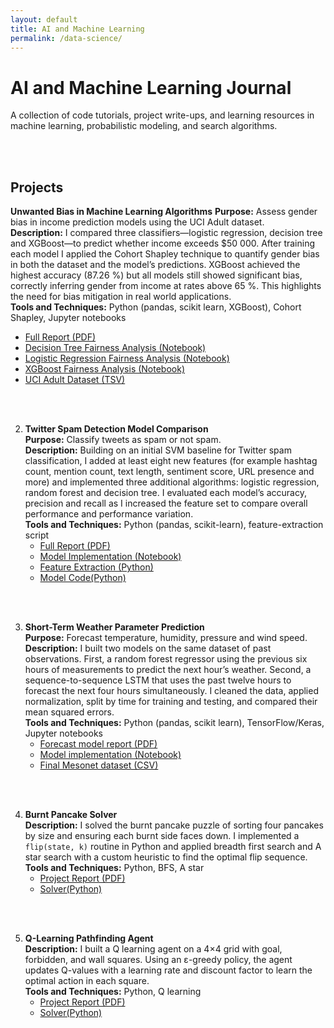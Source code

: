 ```yaml
---
layout: default
title: AI and Machine Learning
permalink: /data-science/
---
```


#  AI and Machine Learning Journal

A collection of code tutorials, project write-ups, and learning resources in machine learning, probabilistic modeling, and search algorithms.
<!--
## Learning

Begin here for theory notes, tutorials and lecture materials:  
* [Data Science Learning Resources →](/data-science/learning/)
-->
<br><br>

## Projects

**Unwanted Bias in Machine Learning Algorithms**
**Purpose:** Assess gender bias in income prediction models using the UCI Adult dataset.  
**Description:** I compared three classifiers—logistic regression, decision tree and XGBoost—to predict whether income exceeds \$50 000. After training each model I applied the Cohort Shapley technique to quantify gender bias in both the dataset and the model’s predictions. XGBoost achieved the highest accuracy (87.26 %) but all models still showed significant bias, correctly inferring gender from income at rates above 65 %. This highlights the need for bias mitigation in real world applications.  
**Tools and Techniques:** Python (pandas, scikit learn, XGBoost), Cohort Shapley, Jupyter notebooks  

* [Full Report (PDF)](works/group_5_materials/group_5_report.pdf)  
* [Decision Tree Fairness Analysis (Notebook)](works/group_5_materials/Adult_fairness_DecisionTree.ipynb)  
* [Logistic Regression Fairness Analysis (Notebook)](works/group_5_materials/Adult_fairness_LogisticRegression.ipynb)  
* [XGBoost Fairness Analysis (Notebook)](works/group_5_materials/Adult_fairness_XGboost.ipynb)  
* [UCI Adult Dataset (TSV)](works/group_5_materials/adult.tsv)


<br><br>

2. **Twitter Spam Detection Model Comparison**  
**Purpose:** Classify tweets as spam or not spam.  
**Description:** Building on an initial SVM baseline for Twitter spam classification, I added at least eight new features (for example hashtag count, mention count, text length, sentiment score, URL presence and more) and implemented three additional algorithms: logistic regression, random forest and decision tree. I evaluated each model’s accuracy, precision and recall as I increased the feature set to compare overall performance and performance variation.  
   **Tools and Techniques:** Python (pandas, scikit-learn), feature-extraction script  
   * [Full Report (PDF)](/data-science/works/x_classification/hw1report%20(1).pdf)
   * [Model Implementation (Notebook)](../data-science/works/x_classification/hw1.ipynb)
   * [Feature Extraction (Python)](../data-science/works/x_classification/get_feature.py)
   * [Model Code(Python)](../data-science/works/x_classification/x_class.py)

<br><br>

3. **Short-Term Weather Parameter Prediction**  
   **Purpose:** Forecast temperature, humidity, pressure and wind speed.  
   **Description:** I built two models on the same dataset of past observations. First, a random forest regressor using the previous six hours of measurements to predict the next hour’s weather. Second, a sequence-to-sequence LSTM that uses the past twelve hours to forecast the next four hours simultaneously. I cleaned the data, applied normalization, split by time for training and testing, and compared their mean squared errors.  
   **Tools and Techniques:** Python (pandas, scikit learn), TensorFlow/Keras, Jupyter notebooks  
   * [Forecast model report (PDF)](data-science/works/weather_prediction/Predicting%20Short-Term%20Weather%20Parameters%20with%20Random%20Forest%20and%20LSTM%20(1).pdf)  
   * [Model implementation (Notebook)](works/weather_prediction/Project4%20%281%29.ipynb)  
   * [Final Mesonet dataset (CSV)](works/weather_prediction/Final%20Mesonet%20Dataset.csv)

<br><br>

4. **Burnt Pancake Solver**  
   **Description:** I solved the burnt pancake puzzle of sorting four pancakes by size and ensuring each burnt side faces down. I implemented a `flip(state, k)` routine in Python and applied breadth first search and A star search with a custom heuristic to find the optimal flip sequence.  
   **Tools and Techniques:** Python, BFS, A star  
   * [Project Report (PDF)](../data-science/works/Burnt_Pancake/Burnt_Pancake.pdf)
   * [Solver(Python)](../data-science/works/Burnt_Pancake/burnt_pancake.py)
     
<br><br>

5. **Q-Learning Pathfinding Agent**  
   **Description:** I built a Q learning agent on a 4×4 grid with goal, forbidden, and wall squares. Using an ε-greedy policy, the agent updates Q-values with a learning rate and discount factor to learn the optimal action in each square.  
   **Tools and Techniques:** Python, Q learning  
   * [Project Report (PDF)](../data-science/Q-learn/Qlearn.pdf)
   * [Solver(Python)](../data-science/Q-learn/qlearn.py)
     

